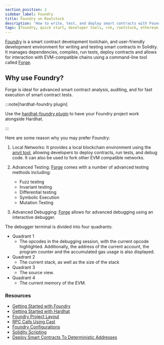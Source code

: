 ```yaml
---
section_position: 2 
sidebar_label: Foundry
title: Foundry on Rootstock
description: 'How to write, test, and deploy smart contracts with Foundry'
tags: [foundry, quick start, developer tools, rsk, rootstock, ethereum, dApps, smart contracts]
---
```


[Foundry](https://book.getfoundry.sh) is a smart contract development toolchain, and user-friendly development environment for writing and testing smart contracts in Solidity. It manages dependencies, compiles, run tests, deploy contracts and allows for interaction with EVM-compatible chains using a command-line tool called [Forge](https://book.getfoundry.sh/forge/). 

## Why use Foundry?

Forge is ideal for advanced smart contract analysis, auditing, and for fast execution of smart contract tests. 

:::note[hardhat-foundry plugin]

Use the [hardhat-foundry plugin](https://hardhat.org/hardhat-runner/plugins/nomicfoundation-hardhat-foundry) to have your Foundry project work alongside Hardhat. 

:::

Here are some reason why you may prefer Foundry:

1. Local Networks: 
It provides a local blockchain environment using the [anvil tool](https://book.getfoundry.sh/reference/anvil/), allowing developers to deploy contracts, run tests, and debug code. It can also be used to fork other EVM compatible networks.
 
2. Advanced Testing: 
[Forge](https://book.getfoundry.sh/forge/advanced-testing) comes with a number of advanced testing methods including:
   - Fuzz testing
   - Invariant testing
   - Differential testing
   - Symbolic Execution
   - Mutation Testing

3. Advanced Debugging: 
[Forge](https://book.getfoundry.sh/forge/debugger) allows for advanced debugging using an interactive debugger. 

The debugger terminal is divided into four quadrants:

- Quadrant 1
   - The opcodes in the debugging session, with the current opcode highlighted. Additionally, the address of the current account, the program counter and the accumulated gas usage is also displayed.
- Quadrant 2
   - The current stack, as well as the size of the stack
- Quadrant 3
   - The source view.
- Quadrant 4
   - The current memory of the EVM.
 

### Resources

- [Getting Started with Foundry](/developers/smart-contracts/foundry/)
- [Getting Started with Hardhat](/developers/smart-contracts/hardhat/)
- [Foundry Project Layout](https://book.getfoundry.sh/projects/project-layout)
- [RPC Calls Using Cast](https://book.getfoundry.sh/cast/)
- [Foundry Configurations](https://book.getfoundry.sh/config/)
- [Solidity Scripting](https://book.getfoundry.sh/tutorials/solidity-scripting)
- [Deploy Smart Contracts To Deterministic Addresses](https://book.getfoundry.sh/tutorials/create2-tutorial)